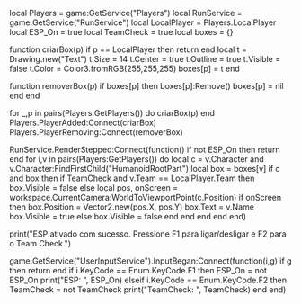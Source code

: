 local Players = game:GetService("Players")
local RunService = game:GetService("RunService")
local LocalPlayer = Players.LocalPlayer
local ESP_On = true
local TeamCheck = true
local boxes = {}

function criarBox(p)
    if p == LocalPlayer then return end
    local t = Drawing.new("Text")
    t.Size = 14
    t.Center = true
    t.Outline = true
    t.Visible = false
    t.Color = Color3.fromRGB(255,255,255)
    boxes[p] = t
end

function removerBox(p)
    if boxes[p] then boxes[p]:Remove() boxes[p] = nil end
end

for _,p in pairs(Players:GetPlayers()) do criarBox(p) end
Players.PlayerAdded:Connect(criarBox)
Players.PlayerRemoving:Connect(removerBox)

RunService.RenderStepped:Connect(function()
    if not ESP_On then return end
    for i,v in pairs(Players:GetPlayers()) do
        local c = v.Character and v.Character:FindFirstChild("HumanoidRootPart")
        local box = boxes[v]
        if c and box then
            if TeamCheck and v.Team == LocalPlayer.Team then
                box.Visible = false
            else
                local pos, onScreen = workspace.CurrentCamera:WorldToViewportPoint(c.Position)
                if onScreen then
                    box.Position = Vector2.new(pos.X, pos.Y)
                    box.Text = v.Name
                    box.Visible = true
                else
                    box.Visible = false
                end
            end
        end
    end
end)

print("ESP ativado com sucesso. Pressione F1 para ligar/desligar e F2 para o Team Check.")

game:GetService("UserInputService").InputBegan:Connect(function(i,g)
    if g then return end
    if i.KeyCode == Enum.KeyCode.F1 then
        ESP_On = not ESP_On
        print("ESP: ", ESP_On)
    elseif i.KeyCode == Enum.KeyCode.F2 then
        TeamCheck = not TeamCheck
        print("TeamCheck: ", TeamCheck)
    end
end)
